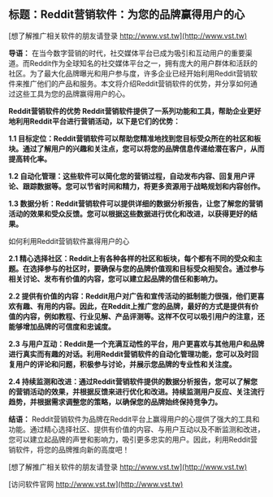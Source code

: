 ## **标题：Reddit营销软件：为您的品牌赢得用户的心**

[想了解推广相关软件的朋友请登录 http://www.vst.tw](http://www.vst.tw)

**导语：**
在当今数字营销的时代，社交媒体平台已成为吸引和互动用户的重要渠道。而Reddit作为全球知名的社交媒体平台之一，拥有庞大的用户群体和活跃的社区。为了最大化品牌曝光和用户参与度，许多企业已经开始利用Reddit营销软件来推广他们的产品和服务。本文将介绍Reddit营销软件的优势，并分享如何通过这些工具为您的品牌赢得用户的心。

**Reddit营销软件的优势 Reddit营销软件提供了一系列功能和工具，帮助企业更好地利用Reddit平台进行营销活动，以下是它们的优势：**

**1.1 目标定位：Reddit营销软件可以帮助您精准地找到您目标受众所在的社区和板块。通过了解用户的兴趣和关注点，您可以将您的品牌信息传递给潜在客户，从而提高转化率。**

**1.2 自动化管理：这些软件可以简化您的营销过程，自动发布内容、回复用户评论、跟踪数据等。您可以节省时间和精力，将更多资源用于战略规划和内容创作。**

**1.3 数据分析：Reddit营销软件可以提供详细的数据分析报告，让您了解您的营销活动的效果和受众反馈。您可以根据这些数据进行优化和改进，以获得更好的结果。**

如何利用Reddit营销软件赢得用户的心

**2.1 精心选择社区：Reddit上有各种各样的社区和板块，每个都有不同的受众和主题。在选择参与的社区时，要确保与您的品牌价值观和目标受众相契合。通过参与相关讨论、发布有价值的内容，您可以建立起品牌的信任和影响力。**

**2.2 提供有价值的内容：Reddit用户对广告和宣传活动的抵制能力很强，他们更喜欢有趣、有用的内容。因此，在Reddit上推广您的品牌，最好的方式是提供有价值的内容，例如教程、行业见解、产品评测等。这样不仅可以吸引用户的注意，还能够增加品牌的可信度和忠诚度。**

**2.3 与用户互动：Reddit是一个充满互动性的平台，用户更喜欢与其他用户和品牌进行真实而有趣的对话。利用Reddit营销软件的自动化管理功能，您可以及时回复用户的评论和问题，积极参与讨论，并展示您品牌的专业性和关注度。**

**2.4 持续监测和改进：通过Reddit营销软件提供的数据分析报告，您可以了解您的营销活动的效果，并根据反馈来进行优化和改进。持续监测用户反应、关注流行趋势，并根据需求调整您的策略，以确保您的品牌始终保持竞争力。**

**结语：**
Reddit营销软件为品牌在Reddit平台上赢得用户的心提供了强大的工具和功能。通过精心选择社区、提供有价值的内容、与用户互动以及不断监测和改进，您可以建立起品牌的声誉和影响力，吸引更多忠实的用户。因此，利用Reddit营销软件，将您的品牌推向新的高度吧！

[想了解推广相关软件的朋友请登录 http://www.vst.tw](http://www.vst.tw)


[访问软件官网 http://www.vst.tw](http://www.vst.tw)

